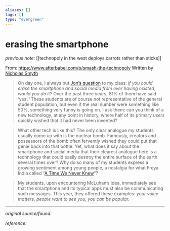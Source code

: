 ```yaml
---
aliases: []
tags: []
type: "evergreen"
---
```


# erasing the smartphone

_previous note:_ [[technopoly in the west deploys carrots rather than sticks]]

From: <https://www.afterbabel.com/p/smash-the-technopoly>
Written by [Nicholas Smyth](https://substack.com/@nicholassmyth)

> On day one, I always put [Jon’s question](https://substack.com/redirect/390cf22e-93a3-4e85-8722-ad90e9fb3d8b?j=eyJ1IjoiYXZ6eDQifQ.G0OEO2hYU5EfmDn6Y1N-lMJfqyCMC6azYH_trtWPtnc) to my class: *if you could erase the smartphone and social media from ever having existed, would you do it?* Over the past three years, 81% of them have said ‘yes’.¹ These students are of course not representative of the general student population, but even if the real number were something like 50%, something very funny is going on. I ask them: can you think of a new technology, at any point in history, where half of its primary *users* quickly wished that it had never been invented?


> What other tech is like this? The only clear analogue my students usually come up with is the nuclear bomb. Famously, creators and possessors of the bomb often fervently wished they could put that genie back into that bottle. Yet, what does it say about the smartphone and social media that their clearest analogue here is a technology that could easily destroy the entire surface of the earth several times over? Why do so many of my students express a growing sentiment among young people, a nostalgia for what Freya India called “[A Time We Never Knew](https://substack.com/redirect/342d0439-2e20-478e-9234-a8234c1815b3?j=eyJ1IjoiYXZ6eDQifQ.G0OEO2hYU5EfmDn6Y1N-lMJfqyCMC6azYH_trtWPtnc)”?


> My students, upon encountering McLuhan’s idea, immediately see that the smartphone and its typical apps must also be communicating such messages. This year, they offered these examples: *your voice matters, people want to see you, you can be popular.*

---

_original source/found:_ 

_reference:_ 



